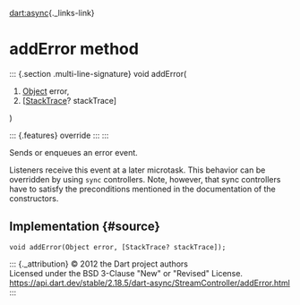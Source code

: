 [dart:async](../../dart-async/dart-async-library){._links-link}

addError method
===============

::: {.section .multi-line-signature}
void addError(

1.  [Object](../../dart-core/object-class) error,
2.  \[[StackTrace](../../dart-core/stacktrace-class)? stackTrace\]

)

::: {.features}
override
:::
:::

Sends or enqueues an error event.

Listeners receive this event at a later microtask. This behavior can be
overridden by using `sync` controllers. Note, however, that sync
controllers have to satisfy the preconditions mentioned in the
documentation of the constructors.

Implementation {#source}
--------------

``` {.language-dart data-language="dart"}
void addError(Object error, [StackTrace? stackTrace]);
```

::: {._attribution}
© 2012 the Dart project authors\
Licensed under the BSD 3-Clause \"New\" or \"Revised\" License.\
<https://api.dart.dev/stable/2.18.5/dart-async/StreamController/addError.html>
:::
